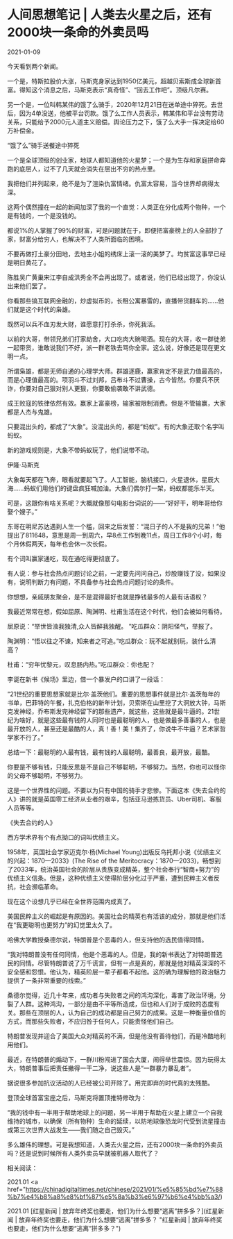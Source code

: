 # 人间思想笔记 | 人类去火星之后，还有2000块一条命的外卖员吗

2021-01-09

今天看到两个新闻。

一个是，特斯拉股价大涨，马斯克身家达到1950亿美元，超越贝索斯成全球新首富。得知这个消息之后，马斯克表示“真奇怪”、“回去工作吧”。顶级凡尔赛。

另一个是，一位叫韩某伟的饿了么骑手，2020年12月21日在送单途中猝死。去世后，因为4单没送，他被平台罚款。饿了么工作人员表示，韩某伟和平台没有劳动关系，只能给予2000元人道主义赔偿。舆论压力之下，饿了么大手一挥决定给60万补偿金。

“饿了么”骑手送餐途中猝死

一个是全球顶级的创业家，地球人都知道他的火星梦；一个是为生存和家庭拼命奔跑的底层人，过不了几天就会消失在层出不穷的热点里。

我把他们并列起来，绝不是为了渲染仇富情绪。仇富太容易，当今世界却病得太深。

这两个偶然撞在一起的新闻加深了我的一个直觉：人类正在分化成两个物种，一个是有钱的，一个是没钱的。

都说1%的人掌握了99%的财富，可是问题就在于，即便把富豪榜上的人全部抄了家，财富分给穷人，也解决不了人类所面临的困境。

不要再做打土豪分田地，去地主小姐的绣床上滚一滚的美梦了。均贫富这事早已经是明日黄花了。

陈胜吴广黄巢宋江李自成洪秀全不会再出现了。或者说，他们已经出现了，你没认出来他们罢了。

你看那些搞互联网金融的，炒虚拟币的，长租公寓暴雷的，直播带货翻车的……他们就是这个时代的枭雄。

既然可以兵不血刃发大财，谁愿意打打杀杀，你死我活。

以前的大哥，带领兄弟们打家劫舍，大口吃肉大碗喝酒。现在的大哥，收一群徒弟一起带货，谁敢说我们不好，派一群老铁去骂你全家。这么说，好像还是现在更文明一点。

所谓枭雄，都是无师自通的心理学大师。群雄逐鹿，赢家肯定不是武力值最高的，而是心理值最高的。项羽斗不过刘邦，吕布斗不过曹操，古今皆然。你要兵不厌诈，你要对自己狠对别人更狠，你要敢偷袭敢不讲武德。

成王败寇的铁律依然有效。赢家上富豪榜，输家被限制消费。但是不管输赢，大家都是人杰与鬼雄。

只要混出头的，都成了“大象”。没混出头的，都是“蚂蚁”。有的大象还取个名字叫蚂蚁。

新的游戏规则是，大象不带蚂蚁玩了，他们说带不动。

伊隆·马斯克

大象每天都在飞奔，眼看就要起飞了。人工智能，脑机接口，火星退休，星辰大海……蚂蚁们用他们的键盘疯狂喊加油。大象们偶尔打一架，蚂蚁都能乐半天。

可是，这跟你有啥关系呢？大概就像那句电影台词说的——“好好干，明年哥给你娶个嫂子。”

东哥在明尼苏达遇到人生一个槛，回来之后发誓：“混日子的人不是我的兄弟！”他提出了811648，意思是周一到周六，早8点工作到晚11点，周日工作8个小时，每个月休假两天，每年也会休一次长假。

有个词叫赢家通吃，现在通吃得更彻底了。

有人说：参与社会热点问题讨论之前，一定要先问问自己，炒股赚钱了没，如果没有，说明判断力有问题，不具备参与社会热点问题讨论的条件。

你想想，亲戚朋友聚会，是不是混得最好也就是挣钱最多的人最有话语权？

我最近常常在想，假如屈原、陶渊明、杜甫生活在这个时代，他们会被如何看待。

屈原说：“举世皆浊我独清,众人皆醉我独醒。 ”吃瓜群众：阴阳怪气，举报了。

陶渊明：“悟以往之不谏，知来者之可追。”吃瓜群众：玩不起就别玩，装什么清高？

杜甫：“穷年忧黎元，叹息肠内热。”吃瓜群众：你也配？

李诞在新书《候场》里边，借一个暴发户的口讲了一段话：

“21世纪的重要思想家就是比尔·盖茨他们。重要的思想事件就是比尔·盖茨每年的书单，巴菲特的午餐，扎克伯格的新年计划，贝索斯在山里挖了大洞放大钟，马斯克发神经，乔布斯发完神经留下的那些遗产，就这些，这些就是最牛逼的。21世纪为啥好，就是这些最有钱的人同时也是最聪明的人，也是做最多善事的人，也是最开放的人，甚至还是最酷的人，真！善！美！集齐了，你说牛不牛逼？艺术家哲学家不行了。”

总结一下：最聪明的人最有钱，最有钱的人最聪明，最善良，最开放，最酷。

你要是不够有钱，只能反思是不是自己不够聪明，不够努力。当然，你也可以怪你的父母不够聪明，不够努力。

这是一个世界性的问题。不要以为只有中国的骑手才悲惨。下面这本《失去合约的人》讲的就是英国零工经济从业者的艰辛，包括亚马逊拣货员、Uber司机、客服人员等等。

《失去合约的人》

西方学术界有个有点拗口的词叫优绩主义。

1958年，英国社会学家迈克尔·杨(Michael Young)出版反乌托邦小说《优绩主义的兴起：1870—2033》(The Rise of the Meritocracy：1870—2033)，畅想到了2033年，统治英国社会的阶层从贵族变成精英，整个社会奉行“智商+努力”的优绩主义信条。但是，这种优绩主义使得阶层分化过于严重，遭到民粹主义者反抗，社会濒临革命。

现在这个设想几乎已经在全世界范围内成真了。

美国民粹主义的崛起是有原因的。美国社会的精英也有活该的成分，那就是他们活在“我更聪明也更努力”的幻觉里太久了。

哈佛大学教授桑德尔说，特朗普是个恶毒的人，但支持他的选民值得同情。

“我对特朗普没有任何同情，他是个恶毒的人。但是，我的新书表达了对特朗普选民的同情。尽管特朗普说了万千谎言，但有一点是真的，那就是他对精英深深的不安全感和怨恨。他认为，精英阶层一辈子都看不起他。这的确为理解他的政治魅力提供了一条非常重要的线索。”

桑德尔觉得，近几十年来，成功者与失败者之间的鸿沟深化，毒害了政治环境，分裂了人群。这种鸿沟，一部分是由不平等所造成，但也和人们对于成败的态度有关。那些在顶层的人，认为自己的成功都是自己努力的成果。这是一种衡量价值的方式，而那些失败者，不应归咎于任何人，只能责怪他们自己。

特朗普发现并迎合了美国大众对精英的不满，但是他没有善待他们，而是冷酷地利用他们。

最近，在特朗普的煽动下，一群川粉闯进了国会大厦，闹得举世震惊。因为玩得太大，特朗普事后把责任撇得一干二净，说这些人是“一群暴力暴乱者”。

据说很多参加抗议活动的人已经被公司开除了。用完即弃的时代真的太残酷。

登顶全球首富宝座之后，马斯克将置顶推特修改为：

“我的钱中有一半用于帮助地球上的问题，另一半用于帮助在火星上建立一个自我维持的城市，以确保（所有物种）生命的延续，以防地球像恐龙时代受到流星撞击或第三次世界大战发生——我们随之自己毁灭。”

多么雄伟的理想。可是我想知道，人类去火星之后，还有2000块一条命的外卖员吗？还是说到时候所有人类外卖员早就被机器人取代了？



相关阅读：

2021.01 <a href="https://chinadigitaltimes.net/chinese/2021/01/%e5%85%bd%e7%88%b7%e4%b8%a8%e8%bf%87%e5%8a%b3%e6%97%b6%e4%bb%a3/)

2021.01 [红星新闻 | 放弃年终奖也要走，他们为什么想要“逃离”拼多多？](红星新闻 | 放弃年终奖也要走，他们为什么想要“逃离”拼多多？ &quot;红星新闻 | 放弃年终奖也要走，他们为什么想要“逃离”拼多多？&quot;)



